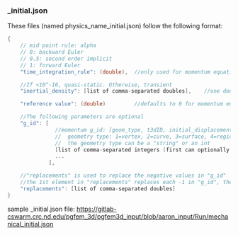 ### _initial.json ###

These files (named physics_name_initial.json) follow the following format:
```c++
{
    // mid point rule: alpha
    // 0: backward Euler 
    // 0.5: second order implicit
    // 1: forward Euler
    "time_integration_rule": (double),  //only used for momentum equation; defaults to 0.5

    //If <10^-16, quasi-static. Otherwise, transient
    "inertial_density": [list of comma-separated doubles],    //one double per material

    "reference value": (double)         //defaults to 0 for momentum equation, and 300 for energy equation

    //The following parameters are optional
	"g_id": [
	           //momentum g_id: [geom_type, t3dID, initial_displacement_x, initial_displacement_y, initial_displacement_z, initial_velocity_x, initial_velocity_y, initial_velocity_z]
               //  geometry type: 1=vertex, 2=curve, 3=surface, 4=region, 5=patch, 7=interface
               //  the geometry type can be a "string" or an int
               [list of comma-separated integers (first can optionally be a "string"],   //8 elements per array for momentum, 2 elements per array for energy
               ...
             ],

    //"replacements" is used to replace the negative values in "g_id"
    //the 1st element in "replacements" replaces each -1 in "g_id", the 2nd element replaces -2 in "g_id", etc…
	"replacements": [list of comma-separated doubles]
}
```
sample _initial.json file: https://gitlab-cswarm.crc.nd.edu/pgfem_3d/pgfem3d_input/blob/aaron_input/Run/mechanical_initial.json